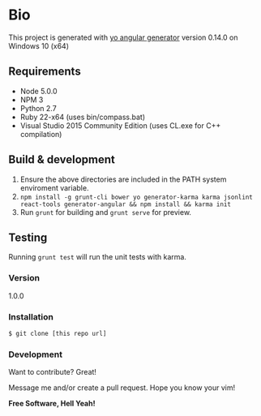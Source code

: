 # Bio

This project is generated with [yo angular generator](https://github.com/yeoman/generator-angular)
version 0.14.0 on Windows 10 (x64)

## Requirements
- Node 5.0.0
- NPM 3
- Python 2.7
- Ruby 22-x64 (uses bin/compass.bat)
- Visual Studio 2015 Community Edition (uses CL.exe for C++ compilation)

## Build & development

1. Ensure the above directories are included in the PATH  system enviroment variable.
2. ```npm install -g grunt-cli bower yo generator-karma karma jsonlint react-tools generator-angular && npm install && karma init```
3. Run `grunt` for building and `grunt serve` for preview.

## Testing

Running `grunt test` will run the unit tests with karma.

### Version
1.0.0

### Installation

```sh
$ git clone [this repo url]
```

### Development

Want to contribute? Great!

Message me and/or create a pull request.  Hope you know your vim!

**Free Software, Hell Yeah!**
